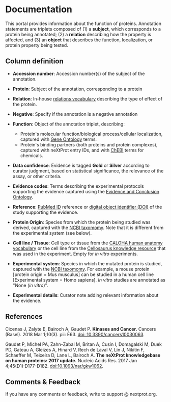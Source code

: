 # Documentation

This portal provides information about the function of proteins. Annotation statements are triplets composed of (1) a **subject**, which corresponds to a protein being annotated; (2) a **relation** describing how the property is affected, and (3) an **object** that describes the function, localization, or protein property being tested.
 

## Column definition

* **Accession number**: Accession number(s) of the subject of the annotation.

* **Protein**: Subject of the annotation, corresponding to a protein 

* **Relation**: In-house [relations vocabulary](https://download.nextprot.org/pub/current_release/controlled_vocabularies/cv_modification_effect.obo) describing the type of effect of the protein. 

* **Negative**: Specify if the annotation is a negative annotation 

* **Function**: Object of the annotation triplet, describing: 
  * Protein's molecular function/biological process/cellular localization, captured with [Gene Ontology](http://www.geneontology.org/) terms.
  * Protein's binding partners (both proteins and protein complexes), captured with neXtProt entry IDs, and with [ChEBI](https://www.ebi.ac.uk/chebi/) terms for chemicals.

* **Data confidence**: Evidence is tagged **Gold** or **Silver** according to curator judgment, based on statistical significance, the relevance of the assay, or other criteria.

* **Evidence codes**: Terms describing the experimental protocols supporting the evidence captured using the [Evidence and Conclusion Ontology](http://evidenceontology.org/Welcome.html).

* **Reference**: [PubMed ID](http://www.ncbi.nlm.nih.gov/pubmed) reference or [digital object identifier (DOI)](https://www.doi.org/) of the study supporting the evidence. 

* **Protein Origin**: Species from which the protein being studied was derived, captured with the [NCBI taxomomy](https://www.ncbi.nlm.nih.gov/taxonomy). Note that it is different from the experimental system (see below).

* **Cell line / Tissue**: Cell type or tissue from the [CALOHA human anatomy vocabulary](https://download.nextprot.org/pub/current_release/controlled_vocabularies/caloha.obo) or the cell line from the [Cellosaurus knowledge resource](http://web.expasy.org/cellosaurus/) that was used in the experiment. Empty for *in vitro* experiments.

* **Experimental system**: Species in which the mutated protein is studied, captured with the [NCBI taxomomy](https://www.ncbi.nlm.nih.gov/taxonomy). For example, a mouse protein [protein origin = Mus musculus] can be studied in a human cell line [Experimental system = Homo sapiens]. *In vitro* studies are annotated as "None (*in vitro*)". 

* **Experimental details**: Curator note adding relevant information about the evidence.

## References

Cicenas J, Zalyte E, Bairoch A, Gaudet P. **Kinases and Cancer.** Cancers (Basel). 2018 Mar 1;10(3). pii: E63. [doi: 10.3390/cancers10030063](http://dx.doi.org/10.3390/cancers10030063).

Gaudet P, Michel PA, Zahn-Zabal M, Britan A, Cusin I, Domagalski M, Duek PD, Gateau A, Gleizes A, Hinard V, Rech de Laval V, Lin J, Nikitin F, Schaeffer M, Teixeira D, Lane L, Bairoch A. **The neXtProt knowledgebase on human proteins: 2017 update.** Nucleic Acids Res. 2017 Jan 4;45(D1):D177-D182. [doi:10.1093/nar/gkw1062](http://dx.doi.org/10.1093/nar/gkw1062).

## Comments & Feedback
If you have any comments or feedback, write to support @ nextprot.org. 
